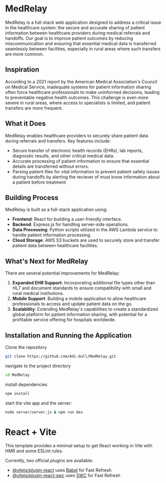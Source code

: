 # MedRelay

MedRelay is a full-stack web application designed to address a critical issue in the healthcare system: the secure and accurate sharing of patient information between healthcare providers during medical referrals and handoffs. Our goal is to improve patient outcomes by reducing miscommunication and ensuring that essential medical data is transferred seamlessly between facilities, especially in rural areas where such transfers are more common.

## Inspiration

According to a 2021 report by the American Medical Association's Council on Medical Service, inadequate systems for patient information sharing often force healthcare professionals to make uninformed decisions, leading to preventable negative health outcomes. This challenge is even more severe in rural areas, where access to specialists is limited, and patient transfers are more frequent.

## What it Does

MedRelay enables healthcare providers to securely share patient data during referrals and transfers. Key features include:
- Secure transfer of electronic health records (EHRs), lab reports, diagnostic results, and other critical medical data.
- Accurate processing of patient information to ensure that essential details are transferred without errors.
- Parsing patient files for vital information to prevent patient safety issues during handoffs by alerting the reciever of must know information about a patient before treatment

## Building Process

MedRelay is built as a full-stack application using:
- **Frontend**: React for building a user-friendly interface.
- **Backend**: Express.js for handling server-side operations.
- **Data Processing**: Python scripts utilized in the AWS Lambda service to handle patient information processing.
- **Cloud Storage**: AWS S3 buckets are used to securely store and transfer patient data between healthcare facilities.

## What's Next for MedRelay

There are several potential improvements for MedRelay:
1. **Expanded EHR Support**: Incorporating additional file types other than HL7 and document standards to ensure compatibility with small and rural medical institutions.
2. **Mobile Support**: Building a mobile application to allow healthcare professionals to access and update patient data on the go.
3. **Scalability**: Extending MedRelay's capabilities to create a standardized global platform for patient information sharing, with potential for a profitable service offering for hospitals worldwide.

## Installation and Running the Application

Clone the repository

```bash
git clone https://github.com/Adi-Goll/MedRelay.git
```
navigate to the project directory

```bash
cd MedRelay
```
install dependencies
```bash
npm install
```

start the vite app and the server:
```bash
node server/server.js & npm run dev
```

# React + Vite

This template provides a minimal setup to get React working in Vite with HMR and some ESLint rules.

Currently, two official plugins are available:

- [@vitejs/plugin-react](https://github.com/vitejs/vite-plugin-react/blob/main/packages/plugin-react/README.md) uses [Babel](https://babeljs.io/) for Fast Refresh
- [@vitejs/plugin-react-swc](https://github.com/vitejs/vite-plugin-react-swc) uses [SWC](https://swc.rs/) for Fast Refresh
